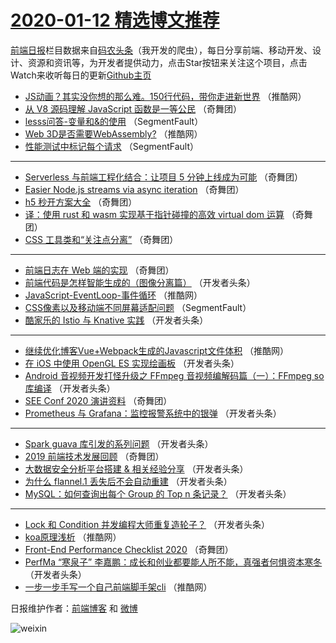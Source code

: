 # [2020-01-12 精选博文推荐](http://hao.caibaojian.com/date/2020/01/12)

[前端日报](http://caibaojian.com/c/news)栏目数据来自[码农头条](http://hao.caibaojian.com/)（我开发的爬虫），每日分享前端、移动开发、设计、资源和资讯等，为开发者提供动力，点击Star按钮来关注这个项目，点击Watch来收听每日的更新[Github主页](https://github.com/kujian/frontendDaily)
* [JS动画？其实没你想的那么难。150行代码，带你走进新世界](http://hao.caibaojian.com/135825.html) （推酷网）
* [从 V8 源码理解 JavaScript 函数是一等公民](http://hao.caibaojian.com/135496.html) （奇舞团）
* [lesss问答-变量和&amp;的使用](http://hao.caibaojian.com/135809.html) （SegmentFault）
* [Web 3D是否需要WebAssembly?](http://hao.caibaojian.com/135832.html) （推酷网）
* [性能测试中标记每个请求](http://hao.caibaojian.com/135810.html) （SegmentFault）

***
* [Serverless 与前端工程化结合：让项目 5 分钟上线成为可能](http://hao.caibaojian.com/135843.html) （奇舞团）
* [Easier Node.js streams via async iteration](http://hao.caibaojian.com/135844.html) （奇舞团）
* [h5 秒开方案大全](http://hao.caibaojian.com/129142.html) （奇舞团）
* [译：使用 rust 和 wasm 实现基于指针碰撞的高效 virtual dom 运算](http://hao.caibaojian.com/135153.html) （奇舞团）
* [CSS 工具类和“关注点分离”](http://hao.caibaojian.com/135846.html) （奇舞团）

***
* [前端日志在 Web 端的实现](http://hao.caibaojian.com/135848.html) （奇舞团）
* [前端代码是怎样智能生成的（图像分离篇）](http://hao.caibaojian.com/135818.html) （开发者头条）
* [JavaScript-EventLoop-事件循环](http://hao.caibaojian.com/135830.html) （推酷网）
* [CSS像素以及移动端不同屏幕适配问题](http://hao.caibaojian.com/135808.html) （SegmentFault）
* [酷家乐的 Istio 与 Knative 实践](http://hao.caibaojian.com/135819.html) （开发者头条）

***
* [继续优化博客Vue+Webpack生成的Javascript文件体积](http://hao.caibaojian.com/135831.html) （推酷网）
* [在 iOS 中使用 OpenGL ES 实现绘画板](http://hao.caibaojian.com/135820.html) （开发者头条）
* [Android 音视频开发打怪升级之 FFmpeg 音视频编解码篇（一）：FFmpeg so 库编译](http://hao.caibaojian.com/135821.html) （开发者头条）
* [SEE Conf 2020 演讲资料](http://hao.caibaojian.com/135838.html) （奇舞团）
* [Prometheus 与 Grafana：监控报警系统中的银弹](http://hao.caibaojian.com/135811.html) （开发者头条）

***
* [Spark guava 库引发的系列问题](http://hao.caibaojian.com/135822.html) （开发者头条）
* [2019 前端技术发展回顾](http://hao.caibaojian.com/135842.html) （奇舞团）
* [大数据安全分析平台搭建 &amp; 相关经验分享](http://hao.caibaojian.com/135812.html) （开发者头条）
* [为什么 flannel.1 丢失后不会自动重建](http://hao.caibaojian.com/135823.html) （开发者头条）
* [MySQL：如何查询出每个 Group 的 Top n 条记录？](http://hao.caibaojian.com/135813.html) （开发者头条）

***
* [Lock 和 Condition 并发编程大师重复造轮子？](http://hao.caibaojian.com/135814.html) （开发者头条）
* [koa原理浅析](http://hao.caibaojian.com/135826.html) （推酷网）
* [Front-End Performance Checklist 2020](http://hao.caibaojian.com/135845.html) （奇舞团）
* [PerfMa “寒泉子” 李嘉鹏：成长和创业都要能人所不能，真强者何惧资本寒冬](http://hao.caibaojian.com/135815.html) （开发者头条）
* [一步一步手写一个自己前端脚手架cli](http://hao.caibaojian.com/135827.html) （推酷网）

日报维护作者：[前端博客](http://caibaojian.com/) 和 [微博](http://caibaojian.com/go/weibo)

![weixin](https://user-images.githubusercontent.com/3055447/38468989-651132ac-3b80-11e8-8e6b-15122322a9d7.png)